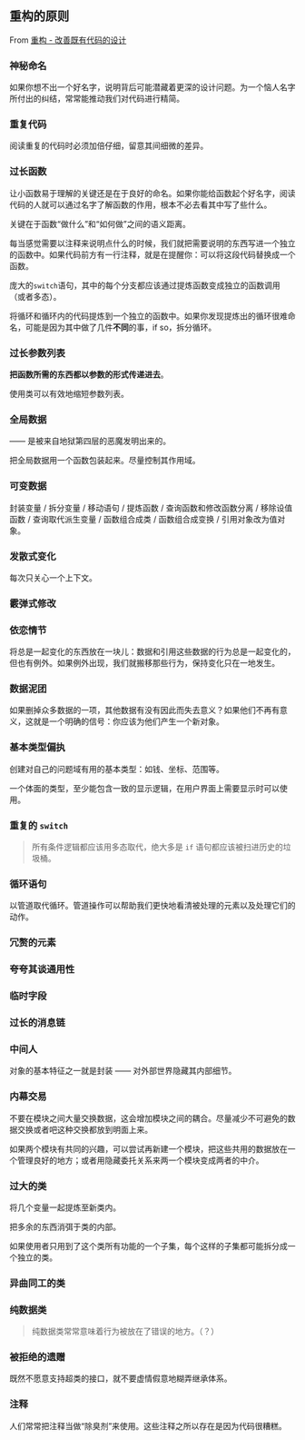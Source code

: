 ## 重构的原则

From [重构 - 改善既有代码的设计]()

### 神秘命名

如果你想不出一个好名字，说明背后可能潜藏着更深的设计问题。为一个恼人名字所付出的纠结，常常能推动我们对代码进行精简。

### 重复代码

阅读重复的代码时必须加倍仔细，留意其间细微的差异。

### 过长函数

让小函数易于理解的关键还是在于良好的命名。如果你能给函数起个好名字，阅读代码的人就可以通过名字了解函数的作用，根本不必去看其中写了些什么。

关键在于函数“做什么”和“如何做”之间的语义距离。

每当感觉需要以注释来说明点什么的时候，我们就把需要说明的东西写进一个独立的函数中。如果代码前方有一行注释，就是在提醒你：可以将这段代码替换成一个函数。

庞大的`switch`语句，其中的每个分支都应该通过提炼函数变成独立的函数调用（或者多态）。

将循环和循环内的代码提炼到一个独立的函数中。如果你发现提炼出的循环很难命名，可能是因为其中做了几件**不同**的事，if so，拆分循环。

### 过长参数列表

**把函数所需的东西都以参数的形式传递进去**。

使用类可以有效地缩短参数列表。

### 全局数据

—— 是被来自地狱第四层的恶魔发明出来的。

把全局数据用一个函数包装起来。尽量控制其作用域。

### 可变数据

封装变量 / 拆分变量 / 移动语句 / 提炼函数 / 查询函数和修改函数分离 / 移除设值函数 / 查询取代派生变量 / 函数组合成类 / 函数组合成变换 / 引用对象改为值对象。

### 发散式变化

每次只关心一个上下文。

### 霰弹式修改

### 依恋情节

将总是一起变化的东西放在一块儿：数据和引用这些数据的行为总是一起变化的，但也有例外。如果例外出现，我们就搬移那些行为，保持变化只在一地发生。

### 数据泥团

如果删掉众多数据的一项，其他数据有没有因此而失去意义？如果他们不再有意义，这就是一个明确的信号：你应该为他们产生一个新对象。

### 基本类型偏执

创建对自己的问题域有用的基本类型：如钱、坐标、范围等。

一个体面的类型，至少能包含一致的显示逻辑，在用户界面上需要显示时可以使用。

### 重复的 `switch`

> 所有条件逻辑都应该用多态取代，绝大多是 `if` 语句都应该被扫进历史的垃圾桶。

### 循环语句

以管道取代循环。管道操作可以帮助我们更快地看清被处理的元素以及处理它们的动作。

### 冗赘的元素

### 夸夸其谈通用性

### 临时字段

### 过长的消息链

### 中间人

对象的基本特征之一就是封装 —— 对外部世界隐藏其内部细节。

### 内幕交易

不要在模块之间大量交换数据，这会增加模块之间的耦合。尽量减少不可避免的数据交换或者吧这种交换都放到明面上来。

如果两个模块有共同的兴趣，可以尝试再新建一个模块，把这些共用的数据放在一个管理良好的地方；或者用隐藏委托关系来两一个模块变成两者的中介。

### 过大的类

将几个变量一起提炼至新类内。

把多余的东西消弭于类的内部。

如果使用者只用到了这个类所有功能的一个子集，每个这样的子集都可能拆分成一个独立的类。

### 异曲同工的类

### 纯数据类

> 纯数据类常常意味着行为被放在了错误的地方。（？）

### 被拒绝的遗赠

既然不愿意支持超类的接口，就不要虚情假意地糊弄继承体系。

### 注释

人们常常把注释当做“除臭剂”来使用。这些注释之所以存在是因为代码很糟糕。
